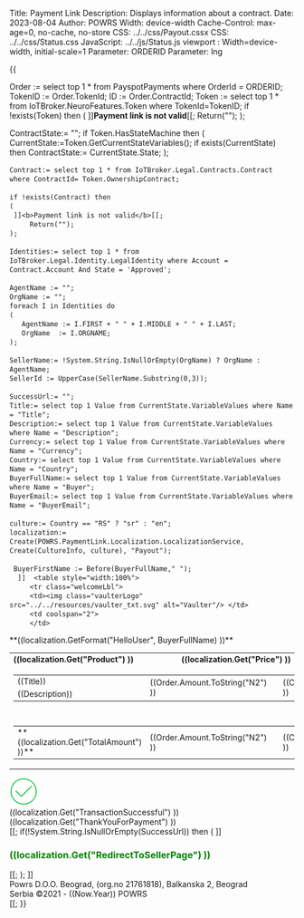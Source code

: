 ﻿Title: Payment Link
Description: Displays information about a contract.
Date: 2023-08-04
Author: POWRS
Width: device-width
Cache-Control: max-age=0, no-cache, no-store
CSS: ../../css/Payout.cssx
CSS: ../../css/Status.css
JavaScript: ../../js/Status.js
viewport : Width=device-width, initial-scale=1
Parameter: ORDERID
Parameter: lng

<main class="border-radius">
<meta name="viewport" content="width=device-width, initial-scale=1" />
<div class="container-status">
<div class="content">
{{

Order := select top 1 * from PayspotPayments where OrderId = ORDERID;
TokenID := Order.TokenId;
ID := Order.ContractId;
Token := select top 1 * from IoTBroker.NeuroFeatures.Token where TokenId=TokenID;
if !exists(Token) then
(
  ]]<b>Payment link is not valid</b>[[;
  Return("");
);

ContractState:= "";
if Token.HasStateMachine then
(
	CurrentState:=Token.GetCurrentStateVariables();
	if exists(CurrentState) then
		ContractState:= CurrentState.State;
);

    Contract:= select top 1 * from IoTBroker.Legal.Contracts.Contract where ContractId= Token.OwnershipContract;
   
    if !exists(Contract) then
    (
	 ]]<b>Payment link is not valid</b>[[;
         Return("");
    );

    Identities:= select top 1 * from IoTBroker.Legal.Identity.LegalIdentity where Account = Contract.Account And State = 'Approved';

    AgentName := "";
    OrgName := "";
    foreach I in Identities do
    (
       AgentName := I.FIRST + " " + I.MIDDLE + " " + I.LAST;
       OrgName  := I.ORGNAME;
    );

    SellerName:= !System.String.IsNullOrEmpty(OrgName) ? OrgName : AgentName;
    SellerId := UpperCase(SellerName.Substring(0,3));

    SuccessUrl:= "";
    Title:= select top 1 Value from CurrentState.VariableValues where Name = "Title";
    Description:= select top 1 Value from CurrentState.VariableValues where Name = "Description";
    Currency:= select top 1 Value from CurrentState.VariableValues where Name = "Currency";
    Country:= select top 1 Value from CurrentState.VariableValues where Name = "Country";
    BuyerFullName:= select top 1 Value from CurrentState.VariableValues where Name = "Buyer";
    BuyerEmail:= select top 1 Value from CurrentState.VariableValues where Name = "BuyerEmail";

    culture:= Country == "RS" ? "sr" : "en";
	localization:= Create(POWRS.PaymentLink.Localization.LocalizationService, Create(CultureInfo, culture), "Payout");

     BuyerFirstName := Before(BuyerFullName," ");
      ]]  <table style="width:100%">
         <tr class="welcomeLbl">   
         <td><img class="vaulterLogo" src="../../resources/vaulter_txt.svg" alt="Vaulter"/> </td>
         <td coolspan="2">
         </td>
  </tr>
   <tr>
     <td>**((localization.GetFormat("HelloUser", BuyerFullName) ))**</td>
</tr>
</table>
<input type="hidden" value="((lng ))" id="prefferedLanguage"/>
<input type="hidden" value="POWRS.PaymentLink" id="Namespace"/>
<input type="hidden" value="((localization.Get("PaymentSuccessfulThankYou") ))" id="TransactionCompleted"/>
<input type="hidden" value="((localization.Get("PaymentNoPaymentNotPossibletPossible") ))" id="TransactionFailed"/>
<input type="hidden" value="((localization.Get("PaymentInProgress") ))" id="TransactionInProgress"/>
<input type="hidden" value="((Country ))" id="country"/>
<input type="hidden" value="((SuccessUrl ))" id="RedirectUrl"/>
<div class="payment-details">
  <table style="width:100%">
    <tr id="tr_header" class="table-row">
      <td class="item-header"><strong>((localization.Get("Product") ))<strong></td>
      <td class="price-header"><strong>((localization.Get("Price") ))<strong></td>
    </tr>
    <tr id="tr_header_title">
      <td colspan="2" class="item border-radius">
        <table style="vertical-align:middle; width:100%;">
          <tr>
            <td style="width:80%;"> ((Title))</td>
            <td class="itemPrice" rowspan="2">((Order.Amount.ToString("N2") ))
            <td>
            <td style="width:10%;" rowspan="2" class="currencyLeft"> ((Currency )) </td>
          </tr>
          <tr>
            <td style="width:70%"> ((Description))</td>
          </tr>
        </table>
      </td>
    </tr>
    <tr id="tr_space" class="spaceUnder">
      <td colspan="2"></td>
    </tr>
    <tr class="spaceUnder">
      <td colspan="2"></td>
    </tr>
    <tr id="tr_summary">
      <td colspan="2" class="item border-radius">
        <table style="vertical-align:middle; width:100%;">
          <tr>
            <td style="width:80%">**((localization.Get("TotalAmount") ))**</td>
            <td class="itemPrice" rowspan="2">((Order.Amount.ToString("N2") ))
            <td>
            <td style="width:10%;" rowspan="2" class="currencyLeft"> ((Currency )) </td>
          </tr>
        </table>
      </td>
    </tr>
  </table>
</div>
<div class="spaceItem"></div>
 <div class="vaulter-details container">
        <div class="messageContainer messageContainer_width">
            <div class="imageContainer">
                <img src="../../resources/success_green.png" alt="successpng" width="50" />
            </div>
            <div class="welcomeLbl textHeader">
                <span>((localization.Get("TransactionSuccessful") ))</span>
            </div>
            <div class="textBody">
                <span>((localization.Get("ThankYouForPayment") ))</span>
            </div>[[;
            if(!System.String.IsNullOrEmpty(SuccessUrl)) then 
            (
             ]]<div class="textBody">
                <h3 style="color: green;">((localization.Get("RedirectToSellerPage") ))</h3>
             </div>[[;
            );         
        ]]</div>
    </div>
    </div>
</main>
<div class="footer-parent">
  <div class="footer">
   Powrs D.O.O. Beograd, (org.no 21761818), Balkanska 2, Beograd <br/>Serbia ©2021 - ((Now.Year)) POWRS
  </div>
</div>
</div>
    [[;
}}